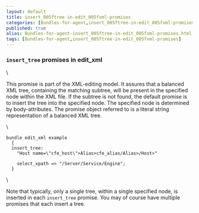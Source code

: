 ```yaml
---
layout: default
title: insert_005ftree-in-edit_005fxml-promises
categories: [Bundles-for-agent,insert_005ftree-in-edit_005fxml-promises]
published: true
alias: Bundles-for-agent-insert_005ftree-in-edit_005fxml-promises.html
tags: [Bundles-for-agent,insert_005ftree-in-edit_005fxml-promises]
---
```


### `insert_tree` promises in edit\_xml

\

This promise is part of the XML-editing model. It assures that a
balanced XML tree, containing the matching subtree, will be present in
the specified node within the XML file. If the subtree is not found, the
default promise is to insert the tree into the specified node. The
specified node is determined by body-attributes. The promise object
referred to is a literal string representation of a balanced XML tree.

\

~~~~ {.verbatim}
bundle edit_xml example
  {
  insert_tree:
    "Host name=\"cfe_host\">Alias>cfe_alias/Alias>/Host>"

    select_xpath => "/Server/Service/Engine";
  }
~~~~

\

Note that typically, only a single tree, within a single specified node,
is inserted in each `insert_tree` promise. You may of course have
multiple promises that each insert a tree.

